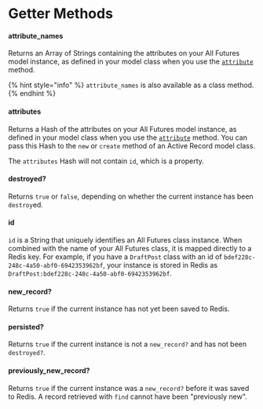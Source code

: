 # Getter Methods

#### attribute\_names

Returns an Array of Strings containing the attributes on your All Futures model instance, as defined in your model class when you use the [`attribute`](https://api.rubyonrails.org/classes/ActiveRecord/Attributes/ClassMethods.html#method-i-attribute) method.

{% hint style="info" %}
`attribute_names` is also available as a class method.
{% endhint %}

#### attributes

Returns a Hash of the attributes on your All Futures model instance, as defined in your model class when you use the [`attribute`](https://api.rubyonrails.org/classes/ActiveRecord/Attributes/ClassMethods.html#method-i-attribute) method. You can pass this Hash to the `new` or `create` method of an Active Record model class.

The `attributes` Hash will not contain `id`, which is a property.

#### destroyed?

Returns `true` or `false`, depending on whether the current instance has been `destroy`ed.

#### id

`id` is a String that uniquely identifies an All Futures class instance. When combined with the name of your All Futures class, it is mapped directly to a Redis key. For example, if you have a `DraftPost` class with an id of `bdef228c-248c-4a50-abf0-6942353962bf`, your instance is stored in Redis as `DraftPost:bdef228c-248c-4a50-abf0-6942353962bf`.

#### new\_record?

Returns `true` if the current instance has not yet been saved to Redis.

#### persisted?

Returns `true` if the current instance is not a `new_record?` and has not been `destroyed?`.

#### previously\_new\_record?

Returns `true` if the current instance was a `new_record?` before it was saved to Redis. A record retrieved with `find` cannot have been "previously new".
